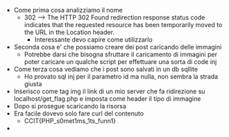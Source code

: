 - Come prima cosa analizziamo il nome
	- 302 --> The HTTP 302 Found redirection response status code indicates that the requested resource has been temporarily moved to the URL in the Location header.
		- Interessante devo capire come utilizzarlo
- Seconda cosa e' che possiamo creare dei post caricando delle immagini
	- Potrebbe darsi che bisogna sfruttare il caricamento di immagini per poter caricare un qualche script per effettuare una sorta di code inj
- Come terza cosa vediamo che i post sono salvati in un db sqllite
	- Ho provato sql inj per il parametro id ma nulla, non sembra la strada giusta
- Inserisco come tag img il link di un mio server che fa ridirezione su localhost/get_flag.php e imposta come header il tipo di immagine
- Dopo si prosegue scaricando la risorsa
- Era facile dovevo solo fare curl del contenuto
	- CCIT{PHP_s0met1ms_1ts_funn1}
- 